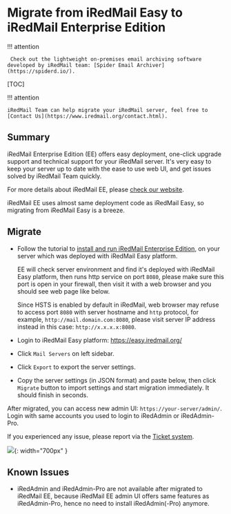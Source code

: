 # Migrate from iRedMail Easy to iRedMail Enterprise Edition

!!! attention

	 Check out the lightweight on-premises email archiving software developed by iRedMail team: [Spider Email Archiver](https://spiderd.io/).

[TOC]

!!! attention

    iRedMail Team can help migrate your iRedMail server, feel free to
    [Contact Us](https://www.iredmail.org/contact.html).

## Summary

iRedMail Enterprise Edition (EE) offers easy deployment, one-click upgrade
support and technical support for your iRedMail server. It's very easy to keep
your server up to date with the ease to use web UI, and get issues solved by
iRedMail Team quickly.

For more details about iRedMail EE, please
[check our website](https://www.iredmail.org/ee.html).

iRedMail EE uses almost same deployment code as iRedMail Easy, so migrating
from iRedMail Easy is a breeze.

## Migrate

- Follow the tutorial to [install and run iRedMail Enterprise Edition](./install.ee.html),
  on your server which was deployed with iRedMail Easy platform.

    EE will check server environment and find it's deployed with iRedMail Easy
    platform, then runs http service on port `8080`, please make sure this port
    is open in your firewall, then visit it with a web browser and you should
    see web page like below.

    Since HSTS is enabled by default in iRedMail, web browser may refuse to
    access port `8080` with server hostname and `http` protocol, for example,
    `http://mail.domain.com:8080`, please visit server IP address instead in
    this case: `http://x.x.x.x:8080`.

- Login to iRedMail Easy platform: <https://easy.iredmail.org/>
- Click `Mail Servers` on left sidebar.
- Click `Export` to export the server settings.
- Copy the server settings (in JSON format) and paste below, then click
`Migrate` button to import settings and start migration immediately. It should finish in seconds.

After migrated, you can access new admin UI: `https://your-server/admin/`.
Login with same accounts you used to login to iRedAdmin or iRedAdmin-Pro.

If you experienced any issue, please report via the [Ticket system](https://store.iredmail.org/tickets).

![](./images/ee/easy.to.ee.png){: width="700px" }

## Known Issues

- iRedAdmin and iRedAdmin-Pro are not available after migrated to iRedMail EE,
  because iRedMail EE admin UI offers same features as iRedAdmin-Pro, hence
  no need to install iRedAdmin(-Pro) anymore.
